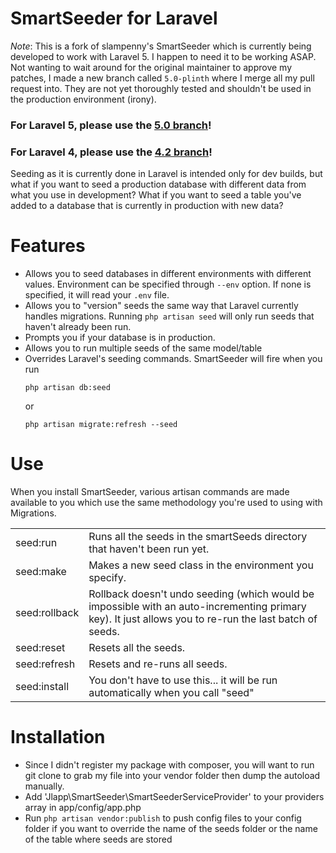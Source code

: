 # SmartSeeder for Laravel

*Note*: This is a fork of slampenny's SmartSeeder which is currently being developed to work with Laravel 5. I happen to need it to be working ASAP. Not wanting to wait around for the original maintainer to approve my patches, I made a new branch called `5.0-plinth` where I merge all my pull request into. They are not yet thoroughly tested and shouldn't be used in the production environment (irony).

### For Laravel 5, please use the [5.0 branch](https://github.com/slampenny/SmartSeeder/tree/5.0)!
### For Laravel 4, please use the [4.2 branch](https://github.com/slampenny/SmartSeeder/tree/4.2)!

Seeding as it is currently done in Laravel is intended only for dev builds, but what if you want to seed a production database with different data from what you use in development? What if you want to seed a table you've added to a database that is currently in production with new data?

Features
========

- Allows you to seed databases in different environments with different values. Environment can be specified through `--env` option. If none is specified, it will read your `.env` file.
- Allows you to "version" seeds the same way that Laravel currently handles migrations. Running `php artisan seed` will only run seeds that haven't already been run.
- Prompts you if your database is in production.
- Allows you to run multiple seeds of the same model/table
- Overrides Laravel's seeding commands. SmartSeeder will fire when you run
    ```
    php artisan db:seed
    ```
     or
    ```
    php artisan migrate:refresh --seed
    ```

Use
=====
When you install SmartSeeder, various artisan commands are made available to you which use the same methodology you're used to using with Migrations.

<table>
<tr><td>seed:run</td><td>Runs all the seeds in the smartSeeds directory that haven't been run yet.</td></tr>
<tr><td>seed:make</td><td>Makes a new seed class in the environment you specify.</td></tr>
<tr><td>seed:rollback</td><td>Rollback doesn't undo seeding (which would be impossible with an auto-incrementing primary key). It just allows you to re-run the last batch of seeds.</td></tr>
<tr><td>seed:reset</td><td>Resets all the seeds.</td></tr>
<tr><td>seed:refresh</td><td>Resets and re-runs all seeds.</td></tr>
<tr><td>seed:install</td><td>You don't have to use this... it will be run automatically when you call "seed"</td></tr>
</table>

Installation
============

- Since I didn't register my package with composer, you will want to run git clone to grab my file into your vendor folder then dump the autoload manually.
- Add 'Jlapp\SmartSeeder\SmartSeederServiceProvider' to your providers array in app/config/app.php
- Run `php artisan vendor:publish` to push config files to your config folder if you want to override the name of the seeds folder or the name of the table where seeds are stored
